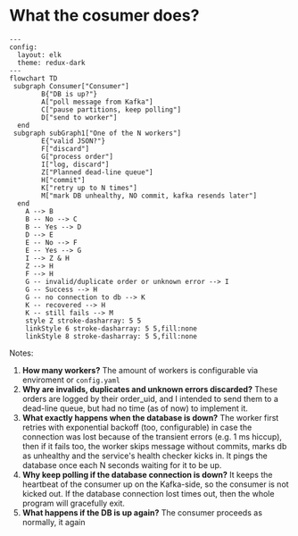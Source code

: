 # What the cosumer does?

```mermaid
---
config:
  layout: elk
  theme: redux-dark
---
flowchart TD
 subgraph Consumer["Consumer"]
        B{"DB is up?"}
        A["poll message from Kafka"]
        C["pause partitions, keep polling"]
        D["send to worker"]
  end
 subgraph subGraph1["One of the N workers"]
        E{"valid JSON?"}
        F["discard"]
        G["process order"]
        I["log, discard"]
        Z["Planned dead-line queue"]
        H["commit"]
        K["retry up to N times"]
        M["mark DB unhealthy, NO commit, kafka resends later"]
  end
    A --> B
    B -- No --> C
    B -- Yes --> D
    D --> E
    E -- No --> F
    E -- Yes --> G
    I --> Z & H
    Z --> H
    F --> H
    G -- invalid/duplicate order or unknown error --> I
    G -- Success --> H
    G -- no connection to db --> K
    K -- recovered --> H
    K -- still fails --> M
    style Z stroke-dasharray: 5 5
    linkStyle 6 stroke-dasharray: 5 5,fill:none
    linkStyle 8 stroke-dasharray: 5 5,fill:none

```
Notes:
1. **How many workers?**
The amount of workers is configurable via enviroment or `config.yaml`
2. **Why are invalids, duplicates and unknown errors discarded?**
These orders are logged by their order_uid, and I intended to send them to a dead-line queue, but had no time (as of now) to implement it.
3. **What exactly happens when the database is down?**
The worker first retries with exponential backoff (too, configurable) in case the connection was lost because of the transient errors (e.g. 1 ms hiccup), then if it fails too, the worker skips message without commits, marks db as unhealthy and the service's health checker kicks in. It pings the database once each N seconds waiting for it to be up.
4. **Why keep polling if the database connection is down?**
It keeps the heartbeat of the consumer up on the Kafka-side, so the consumer is not kicked out. If the database connection lost times out, then the whole program will gracefully exit.
5. **What happens if the DB is up again?**
The consumer proceeds as normally, it again
